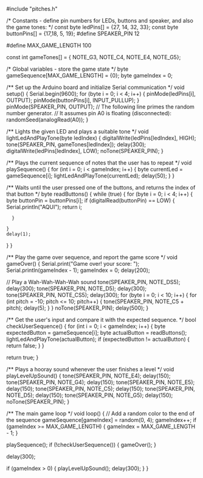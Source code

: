 #include "pitches.h"

/* Constants - define pin numbers for LEDs,
   buttons and speaker, and also the game tones: */
const byte ledPins[] = {27, 14, 32, 33};
const byte buttonPins[] = {17,18, 5, 19};
#define SPEAKER_PIN 12

#define MAX_GAME_LENGTH 100

const int gameTones[] = { NOTE_G3, NOTE_C4, NOTE_E4, NOTE_G5};

/* Global variables - store the game state */
byte gameSequence[MAX_GAME_LENGTH] = {0};
byte gameIndex = 0;

/**
   Set up the Arduino board and initialize Serial communication
*/
void setup() {
  Serial.begin(9600);
  for (byte i = 0; i < 4; i++) {
    pinMode(ledPins[i], OUTPUT);
    pinMode(buttonPins[i], INPUT_PULLUP);
  }
  pinMode(SPEAKER_PIN, OUTPUT);
  // The following line primes the random number generator.
  // It assumes pin A0 is floating (disconnected):
  randomSeed(analogRead(A0));
}

/**
   Lights the given LED and plays a suitable tone
*/
void lightLedAndPlayTone(byte ledIndex) {
  digitalWrite(ledPins[ledIndex], HIGH);
  tone(SPEAKER_PIN, gameTones[ledIndex]);
  delay(300);
  digitalWrite(ledPins[ledIndex], LOW);
  noTone(SPEAKER_PIN);
}

/**
   Plays the current sequence of notes that the user has to repeat
*/
void playSequence() {
  for (int i = 0; i < gameIndex; i++) {
    byte currentLed = gameSequence[i];
    lightLedAndPlayTone(currentLed);
    delay(50);
  }
}

/**
    Waits until the user pressed one of the buttons,
    and returns the index of that button
*/
byte readButtons() {
  while (true) {
    for (byte i = 0; i < 4; i++) {
      byte buttonPin = buttonPins[i];
      if (digitalRead(buttonPin) == LOW) {
        Serial.println("AQUI");
        return i;
        
      }
     
    }
    delay(1);
  }
}

/**
  Play the game over sequence, and report the game score
*/
void gameOver() {
  Serial.print("Game over! your score: ");
  Serial.println(gameIndex - 1);
  gameIndex = 0;
  delay(200);

  // Play a Wah-Wah-Wah-Wah sound
  tone(SPEAKER_PIN, NOTE_DS5);
  delay(300);
  tone(SPEAKER_PIN, NOTE_D5);
  delay(300);
  tone(SPEAKER_PIN, NOTE_CS5);
  delay(300);
  for (byte i = 0; i < 10; i++) {
    for (int pitch = -10; pitch <= 10; pitch++) {
      tone(SPEAKER_PIN, NOTE_C5 + pitch);
      delay(5);
    }
  }
  noTone(SPEAKER_PIN);
  delay(500);
}

/**
   Get the user's input and compare it with the expected sequence.
*/
bool checkUserSequence() {
  for (int i = 0; i < gameIndex; i++) {
    byte expectedButton = gameSequence[i];
    byte actualButton = readButtons();
    lightLedAndPlayTone(actualButton);
    if (expectedButton != actualButton) {
      return false;
    }
  }

  return true;
}

/**
   Plays a hooray sound whenever the user finishes a level
*/
void playLevelUpSound() {
  tone(SPEAKER_PIN, NOTE_E4);
  delay(150);
  tone(SPEAKER_PIN, NOTE_G4);
  delay(150);
  tone(SPEAKER_PIN, NOTE_E5);
  delay(150);
  tone(SPEAKER_PIN, NOTE_C5);
  delay(150);
  tone(SPEAKER_PIN, NOTE_D5);
  delay(150);
  tone(SPEAKER_PIN, NOTE_G5);
  delay(150);
  noTone(SPEAKER_PIN);
}

/**
   The main game loop
*/
void loop() {
  // Add a random color to the end of the sequence
  gameSequence[gameIndex] = random(0, 4);
  gameIndex++;
  if (gameIndex >= MAX_GAME_LENGTH) {
    gameIndex = MAX_GAME_LENGTH - 1;
  }

  playSequence();
  if (!checkUserSequence()) {
    gameOver();
  }

  delay(300);

  if (gameIndex > 0) {
    playLevelUpSound();
    delay(300);
  }
}